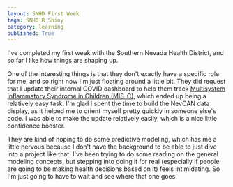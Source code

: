 ```yaml
---
layout: SNHD First Week
tags: SNHD R Shiny
category: learning
published: True
---
```


I've completed my first week with the Southern Nevada Health District, and so far I like how things are shaping up.

One of the interesting things is that they don't exactly have a specific role for me, and so right now I'm just floating around a little bit. They did request that I update their internal COVID dashboard to help them track [Multisystem Inflammatory Syndrome in Children (MIS-C)](https://www.cdc.gov/mis-c/), which ended up being a relatively easy task. I'm glad I spent the time to build the NevCAN data display, as it helped me to orient myself pretty quickly in someone else's code. I was able to make the update relatively easily, which is a nice little confidence booster.

They are kind of hoping to do some predictive modeling, which has me a little nervous because I don't have the background to be able to just dive into a project like that. I've been trying to do some reading on the general modeling concepts, but stepping into doing it for real (especially if people are going to be making health decisions based on it) feels intimidating. So I'm just going to have to wait and see where that one goes.
